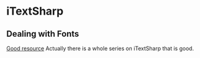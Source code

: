 # iTextSharp

## Dealing with Fonts

[Good resource](https://www.mikesdotnetting.com/article/81/itextsharp-working-with-fonts)
Actually there is a whole series on iTextSharp that is good.
